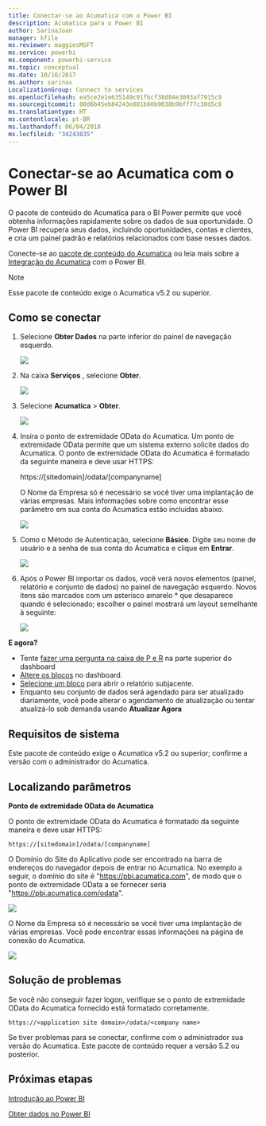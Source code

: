 ```yaml
---
title: Conectar-se ao Acumatica com o Power BI
description: Acumatica para o Power BI
author: SarinaJoan
manager: kfile
ms.reviewer: maggiesMSFT
ms.service: powerbi
ms.component: powerbi-service
ms.topic: conceptual
ms.date: 10/16/2017
ms.author: sarinas
LocalizationGroup: Connect to services
ms.openlocfilehash: ea5ce2e1e635149c91fbcf38d84e3093af7915c9
ms.sourcegitcommit: 80d6b45eb84243e801b60b9038b9bff77c30d5c8
ms.translationtype: HT
ms.contentlocale: pt-BR
ms.lasthandoff: 06/04/2018
ms.locfileid: "34243835"
---
```

# <a name="connect-to-acumatica-with-power-bi"></a>Conectar-se ao Acumatica com o Power BI
O pacote de conteúdo do Acumatica para o BI Power permite que você obtenha informações rapidamente sobre os dados de sua oportunidade. O Power BI recupera seus dados, incluindo oportunidades, contas e clientes, e cria um painel padrão e relatórios relacionados com base nesses dados.

Conecte-se ao [pacote de conteúdo do Acumatica](https://app.powerbi.com/getdata/services/acumatica) ou leia mais sobre a [Integração do Acumatica](https://powerbi.microsoft.com/integrations/acumatica) com o Power BI.

>[!NOTE]
>Esse pacote de conteúdo exige o Acumatica v5.2 ou superior.

## <a name="how-to-connect"></a>Como se conectar
1. Selecione **Obter Dados** na parte inferior do painel de navegação esquerdo.
   
   ![](media/service-connect-to-acumatica/getdata3.png)
2. Na caixa **Serviços** , selecione **Obter**.
   
   ![](media/service-connect-to-acumatica/getdata2.png)
3. Selecione **Acumatica** \> **Obter**.
   
   ![](media/service-connect-to-acumatica/acumatica.png)
4. Insira o ponto de extremidade OData do Acumatica. Um ponto de extremidade OData permite que um sistema externo solicite dados do Acumatica. O ponto de extremidade OData do Acumatica é formatado da seguinte maneira e deve usar HTTPS:
   
     https://[sitedomain]/odata/[companyname]
   
   O Nome da Empresa só é necessário se você tiver uma implantação de várias empresas. Mais informações sobre como encontrar esse parâmetro em sua conta do Acumatica estão incluídas abaixo.
   
   ![](media/service-connect-to-acumatica/parameters.png)
5. Como o Método de Autenticação, selecione **Básico**. Digite seu nome de usuário e a senha de sua conta do Acumatica e clique em **Entrar**.
   
    ![](media/service-connect-to-acumatica/creds2.png)
6. Após o Power BI importar os dados, você verá novos elementos (painel, relatório e conjunto de dados) no painel de navegação esquerdo. Novos itens são marcados com um asterisco amarelo \* que desaparece quando é selecionado; escolher o painel mostrará um layout semelhante à seguinte:
   
    ![](media/service-connect-to-acumatica/dashboard.png)

**E agora?**

* Tente [fazer uma pergunta na caixa de P e R](power-bi-q-and-a.md) na parte superior do dashboard
* [Altere os blocos](service-dashboard-edit-tile.md) no dashboard.
* [Selecione um bloco](service-dashboard-tiles.md) para abrir o relatório subjacente.
* Enquanto seu conjunto de dados será agendado para ser atualizado diariamente, você pode alterar o agendamento de atualização ou tentar atualizá-lo sob demanda usando **Atualizar Agora**

## <a name="system-requirements"></a>Requisitos de sistema
Este pacote de conteúdo exige o Acumatica v5.2 ou superior; confirme a versão com o administrador do Acumatica.

## <a name="finding-parameters"></a>Localizando parâmetros
**Ponto de extremidade OData do Acumatica**

O ponto de extremidade OData do Acumatica é formatado da seguinte maneira e deve usar HTTPS:

    https://[sitedomain]/odata/[companyname]

O Domínio do Site do Aplicativo pode ser encontrado na barra de endereços do navegador depois de entrar no Acumatica. No exemplo a seguir, o domínio do site é "https://pbi.acumatica.com", de modo que o ponto de extremidade OData a se fornecer seria "https://pbi.acumatica.com/odata".

 ![](media/service-connect-to-acumatica/url.png)

O Nome da Empresa só é necessário se você tiver uma implantação de várias empresas. Você pode encontrar essas informações na página de conexão do Acumatica.

![](media/service-connect-to-acumatica/signin2.png)

## <a name="troubleshooting"></a>Solução de problemas
Se você não conseguir fazer logon, verifique se o ponto de extremidade OData do Acumatica fornecido está formatado corretamente.

    https://<application site domain>/odata/<company name>

Se tiver problemas para se conectar, confirme com o administrador sua versão do Acumatica. Este pacote de conteúdo requer a versão 5.2 ou posterior.

## <a name="next-steps"></a>Próximas etapas
[Introdução ao Power BI](service-get-started.md)

[Obter dados no Power BI](service-get-data.md)

